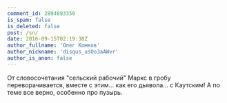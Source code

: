 ```yaml
---
comment_id: 2894893350
is_spam: false
is_deleted: false
post: /sn/
date: 2016-09-15T02:19:38Z
author_fullname: 'Олег Комков'
author_nickname: 'disqus_usOo3aAWvr'
author_is_anon: false
---
```


<p>От словосочетания "сельский рабочий" Маркс в гробу переворачивается, вместе с этим... как его дьявола... с Каутским! А по теме все верно, особенно про пузырь.</p>
